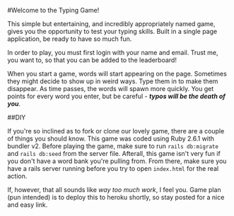 #Welcome to the Typing Game! 

This simple but entertaining, and incredibly appropriately named game, gives you the opportunity to test your typing skills. Built in a single page application, be ready to have so much fun.

In order to play, you must first login with your name and email. Trust me, you want to, so that you can be added to the leaderboard!

When you start a game, words will start appearing on the page. Sometimes they might decide to show up in weird ways. Type them in to make them disappear. As time passes, the words will spawn more quickly. You get points for every word you enter, but be careful - **_typos will be the death of you_**. 

##DIY

If you're so inclined as to fork or clone our lovely game, there are a couple of things you should know. This game was coded using Ruby 2.6.1 with bundler v2. Before playing the game, make sure to run `rails db:migrate` and `rails db:seed` from the server file. Afterall, this game isn't very fun if you don't have a word bank you're pulling from. From there, make sure you have a rails server running before you try to open `index.html` for the real action.

If, however, that all sounds like _way too much work_, I feel you. Game plan (pun intended) is to deploy this to heroku shortly, so stay posted for a nice and easy link. 
